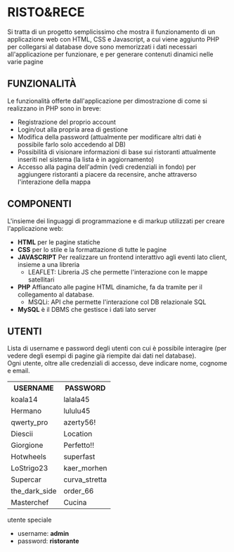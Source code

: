 # RISTO&RECE #
Si tratta di un progetto semplicissimo che mostra il funzionamento di un applicazione web con HTML, CSS e Javascript, a cui viene aggiunto PHP per collegarsi al database dove sono memorizzati i dati necessari all'applicazione per funzionare, e per generare contenuti dinamici nelle varie pagine

## FUNZIONALITÀ ##
Le funzionalità offerte dall'applicazione per dimostrazione di come si realizzano in PHP sono in breve: <br>
* Registrazione del proprio account
* Login/out alla propria area di gestione
* Modifica della password (attualmente per modificare altri dati è possibile farlo solo accedendo al DB)
* Possibilità di visionare informazioni di base sui ristoranti attualmente inseriti nel sistema (la lista è in aggiornamento)
* Accesso alla pagina dell'admin (vedi credenziali in fondo) per aggiungere ristoranti a piacere da recensire, anche attraverso l'interazione della mappa

## COMPONENTI ##
L'insieme dei linguaggi di programmazione e di markup utilizzati per creare l'applicazione web:

* <b>HTML</b> per le pagine statiche
* <b>CSS</b> per lo stile e la formattazione di tutte le pagine
* <b>JAVASCRIPT</b> Per realizzare un frontend interattivo agli eventi lato client, insieme a una libreria
    * LEAFLET: Libreria JS che permette l'interazione con le mappe satellitari
* <b>PHP</b> Affiancato alle pagine HTML dinamiche, fa da tramite per il collegamento al database.
    * MSQLi: API che permette l'interazione col DB relazionale SQL
* <b>MySQL</b> è il DBMS che gestisce i dati lato server

## UTENTI ##
Lista di username e password degli utenti con cui è possibile interagire (per vedere degli esempi di pagine già riempite dai dati nel database). <br>
Ogni utente, oltre alle credenziali di accesso, deve indicare nome, cognome e email.

<table>
    <tr>
        <th>
            USERNAME
        </th>
        <th>
            PASSWORD
        </th>
    <tr>
        <td>
            koala14
        </td>
        <td>
            lalala45
        </td>
    </tr>
    <tr>
        <td>
            Hermano
        </td>
        <td>
            lululu45
        </td>
    </tr>
    <tr>
        <td>
            qwerty_pro
        </td>
        <td>
            azerty56!
        </td>
    </tr>
    <tr>
        <td>
            Diescii
        </td>
        <td>
            Location
        </td>
    </tr>
    <tr>
        <td>
            Giorgione
        </td>
        <td>
            Perfetto!!
        </td>
    </tr>
    <tr>
        <td>
            Hotwheels
        </td>
        <td>
            superfast
        </td>
    </tr>
    <tr>
        <td>
            LoStrigo23
        </td>
        <td>
            kaer_morhen
        </td>
    </tr>
    <tr>
        <td>
            Supercar
        </td>
        <td>
            curva_stretta
        </td>
    </tr>
    <tr>
        <td>
            the_dark_side
        </td>
        <td>
            order_66
        </td>
    </tr>
    <tr>
        <td>
            Masterchef
        </td>
        <td>
            Cucina
        </td>
    </tr>
</table>
utente speciale <br>

* username: <b>admin</b>
* password: <b>ristorante</b>
